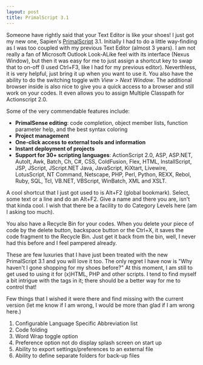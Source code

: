 ```yaml
---
layout: post
title: PrimalScript 3.1
---
```


Someone have rightly said that your Text Editor is like your shoes! I just got my new one, Sapien's <a href="http://www.sapien.com/primalscript.aspx" title="PrimalScript">PrimalScript</a> 3.1. Initially I had to do a little way-finding as I was too coupled with my previous Text Editor (almost 3 years). I am not really a fan of Microsoft Outlook Look-ALike feel with its interface (Nexus Window), but then it was easy for me to just assign a shortcut key to swap that to on-off (I used Ctrl+F3, like I had for my previous editor). Neverthless, it is very helpful, just bring it up when you want to use it. You also have the ability to do the switching toggle with <em>View > Next Window</em>. The additional browser inside is also nice to give you a quick access to a browser and still work on your codes. It even allows you to assign Multiple Classpath for Actionscript 2.0.

Some of the very commendable features include:

- <strong>PrimalSense editing</strong>: code completion, object member lists, function parameter help, and the best syntax coloring
- <strong>Project management</strong>
- <strong>One-click access to external tools and information</strong>
- <strong>Instant deployment of projects</strong>
- <strong>Support for 30+ scripting languages</strong>: ActionScript 2.0, ASP, ASP.NET, AutoIt, Awk, Batch, Ch, C#, CSS, ColdFusion, Flex, HTML, InstallScript, JSP, JScript, JScript.NET Java, JavaScript, KiXtart, Livewire, LotusScript, NT Command, Netscape, PHP, Perl, Python, REXX, Rebol, Ruby, SQL, Tcl, VB.NET, VBScript, WinBatch, XML and XSLT.

A cool shortcut that I just got used to is Alt+F2 (global bookmark). Select, some text or a line and do an Alt+F2. Give a name and there you are, isn't that kinda cool. I wish that there be a facility to do Category Levels here (am I asking too much).

You also have a Recycle Bin for your codes. When you delete your piece of code by the delete button, backspace button or the Ctrl+X, it saves the code fragment to the Recycle Bin. Just get it back from the bin, well, I never had this before and I feel pampered already.

These are few luxuries that I have just been treated with the new PrimalScript 3.1 and you will love it too. The only regret I have now is "Why haven't I gone shopping for my shoes before?" At this moment, I am still to get used to using it for (x)HTML, PHP and other scripts. I tend to find myself a bit intrigue with the tags in it; there should be a better way for me to control that!

Few things that I wished it were there and find missing with the current version (let me know if I am wrong, I would be more than glad if I am wrong here.)

1. Configurable Language Specific Abbreviation list
2. Code folding
3. Word Wrap toggle option
4. Preference option not do display splash screen on start up
5. Ability to export settings/preferences to an external file
6. Ability to define separate folders for back-up files